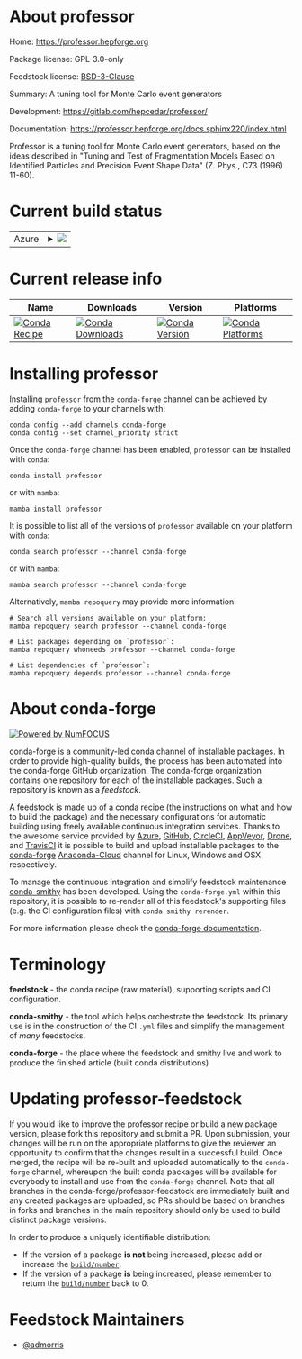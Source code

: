 About professor
===============

Home: https://professor.hepforge.org

Package license: GPL-3.0-only

Feedstock license: [BSD-3-Clause](https://github.com/conda-forge/professor-feedstock/blob/main/LICENSE.txt)

Summary: A tuning tool for Monte Carlo event generators

Development: https://gitlab.com/hepcedar/professor/

Documentation: https://professor.hepforge.org/docs.sphinx220/index.html

Professor is a tuning tool for Monte Carlo event generators, based on the ideas
described in "Tuning and Test of Fragmentation Models Based on Identified
Particles and Precision Event Shape Data" (Z. Phys., C73 (1996) 11-60).


Current build status
====================


<table>
    
  <tr>
    <td>Azure</td>
    <td>
      <details>
        <summary>
          <a href="https://dev.azure.com/conda-forge/feedstock-builds/_build/latest?definitionId=17969&branchName=main">
            <img src="https://dev.azure.com/conda-forge/feedstock-builds/_apis/build/status/professor-feedstock?branchName=main">
          </a>
        </summary>
        <table>
          <thead><tr><th>Variant</th><th>Status</th></tr></thead>
          <tbody><tr>
              <td>linux_64_python3.8.____cpython</td>
              <td>
                <a href="https://dev.azure.com/conda-forge/feedstock-builds/_build/latest?definitionId=17969&branchName=main">
                  <img src="https://dev.azure.com/conda-forge/feedstock-builds/_apis/build/status/professor-feedstock?branchName=main&jobName=linux&configuration=linux%20linux_64_python3.8.____cpython" alt="variant">
                </a>
              </td>
            </tr><tr>
              <td>linux_64_python3.9.____cpython</td>
              <td>
                <a href="https://dev.azure.com/conda-forge/feedstock-builds/_build/latest?definitionId=17969&branchName=main">
                  <img src="https://dev.azure.com/conda-forge/feedstock-builds/_apis/build/status/professor-feedstock?branchName=main&jobName=linux&configuration=linux%20linux_64_python3.9.____cpython" alt="variant">
                </a>
              </td>
            </tr><tr>
              <td>osx_64_python3.8.____cpython</td>
              <td>
                <a href="https://dev.azure.com/conda-forge/feedstock-builds/_build/latest?definitionId=17969&branchName=main">
                  <img src="https://dev.azure.com/conda-forge/feedstock-builds/_apis/build/status/professor-feedstock?branchName=main&jobName=osx&configuration=osx%20osx_64_python3.8.____cpython" alt="variant">
                </a>
              </td>
            </tr><tr>
              <td>osx_64_python3.9.____cpython</td>
              <td>
                <a href="https://dev.azure.com/conda-forge/feedstock-builds/_build/latest?definitionId=17969&branchName=main">
                  <img src="https://dev.azure.com/conda-forge/feedstock-builds/_apis/build/status/professor-feedstock?branchName=main&jobName=osx&configuration=osx%20osx_64_python3.9.____cpython" alt="variant">
                </a>
              </td>
            </tr>
          </tbody>
        </table>
      </details>
    </td>
  </tr>
</table>

Current release info
====================

| Name | Downloads | Version | Platforms |
| --- | --- | --- | --- |
| [![Conda Recipe](https://img.shields.io/badge/recipe-professor-green.svg)](https://anaconda.org/conda-forge/professor) | [![Conda Downloads](https://img.shields.io/conda/dn/conda-forge/professor.svg)](https://anaconda.org/conda-forge/professor) | [![Conda Version](https://img.shields.io/conda/vn/conda-forge/professor.svg)](https://anaconda.org/conda-forge/professor) | [![Conda Platforms](https://img.shields.io/conda/pn/conda-forge/professor.svg)](https://anaconda.org/conda-forge/professor) |

Installing professor
====================

Installing `professor` from the `conda-forge` channel can be achieved by adding `conda-forge` to your channels with:

```
conda config --add channels conda-forge
conda config --set channel_priority strict
```

Once the `conda-forge` channel has been enabled, `professor` can be installed with `conda`:

```
conda install professor
```

or with `mamba`:

```
mamba install professor
```

It is possible to list all of the versions of `professor` available on your platform with `conda`:

```
conda search professor --channel conda-forge
```

or with `mamba`:

```
mamba search professor --channel conda-forge
```

Alternatively, `mamba repoquery` may provide more information:

```
# Search all versions available on your platform:
mamba repoquery search professor --channel conda-forge

# List packages depending on `professor`:
mamba repoquery whoneeds professor --channel conda-forge

# List dependencies of `professor`:
mamba repoquery depends professor --channel conda-forge
```


About conda-forge
=================

[![Powered by
NumFOCUS](https://img.shields.io/badge/powered%20by-NumFOCUS-orange.svg?style=flat&colorA=E1523D&colorB=007D8A)](https://numfocus.org)

conda-forge is a community-led conda channel of installable packages.
In order to provide high-quality builds, the process has been automated into the
conda-forge GitHub organization. The conda-forge organization contains one repository
for each of the installable packages. Such a repository is known as a *feedstock*.

A feedstock is made up of a conda recipe (the instructions on what and how to build
the package) and the necessary configurations for automatic building using freely
available continuous integration services. Thanks to the awesome service provided by
[Azure](https://azure.microsoft.com/en-us/services/devops/), [GitHub](https://github.com/),
[CircleCI](https://circleci.com/), [AppVeyor](https://www.appveyor.com/),
[Drone](https://cloud.drone.io/welcome), and [TravisCI](https://travis-ci.com/)
it is possible to build and upload installable packages to the
[conda-forge](https://anaconda.org/conda-forge) [Anaconda-Cloud](https://anaconda.org/)
channel for Linux, Windows and OSX respectively.

To manage the continuous integration and simplify feedstock maintenance
[conda-smithy](https://github.com/conda-forge/conda-smithy) has been developed.
Using the ``conda-forge.yml`` within this repository, it is possible to re-render all of
this feedstock's supporting files (e.g. the CI configuration files) with ``conda smithy rerender``.

For more information please check the [conda-forge documentation](https://conda-forge.org/docs/).

Terminology
===========

**feedstock** - the conda recipe (raw material), supporting scripts and CI configuration.

**conda-smithy** - the tool which helps orchestrate the feedstock.
                   Its primary use is in the construction of the CI ``.yml`` files
                   and simplify the management of *many* feedstocks.

**conda-forge** - the place where the feedstock and smithy live and work to
                  produce the finished article (built conda distributions)


Updating professor-feedstock
============================

If you would like to improve the professor recipe or build a new
package version, please fork this repository and submit a PR. Upon submission,
your changes will be run on the appropriate platforms to give the reviewer an
opportunity to confirm that the changes result in a successful build. Once
merged, the recipe will be re-built and uploaded automatically to the
`conda-forge` channel, whereupon the built conda packages will be available for
everybody to install and use from the `conda-forge` channel.
Note that all branches in the conda-forge/professor-feedstock are
immediately built and any created packages are uploaded, so PRs should be based
on branches in forks and branches in the main repository should only be used to
build distinct package versions.

In order to produce a uniquely identifiable distribution:
 * If the version of a package **is not** being increased, please add or increase
   the [``build/number``](https://docs.conda.io/projects/conda-build/en/latest/resources/define-metadata.html#build-number-and-string).
 * If the version of a package **is** being increased, please remember to return
   the [``build/number``](https://docs.conda.io/projects/conda-build/en/latest/resources/define-metadata.html#build-number-and-string)
   back to 0.

Feedstock Maintainers
=====================

* [@admorris](https://github.com/admorris/)

